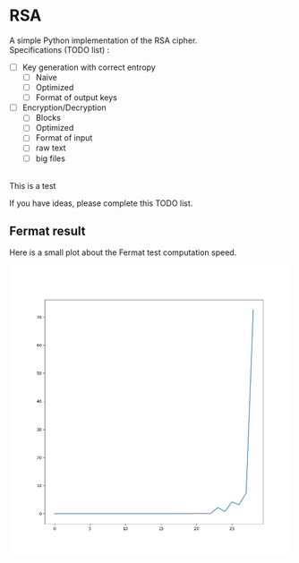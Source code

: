 # RSA

A simple Python implementation of the RSA cipher.
<br>
Specifications (TODO list) :

- [ ] Key generation with correct entropy
  - [ ] Naive
  - [ ] Optimized
  - [ ] Format of output keys

- [ ] Encryption/Decryption
  - [ ] Blocks
  - [ ] Optimized
  - [ ] Format of input
  - [ ] raw text
  - [ ] big files
<br>
This is a test

If you have ideas, please complete this TODO list.

## Fermat result

Here is a small plot about the Fermat test computation speed.

![Fermat plot speed evolution](fermat_result.png)